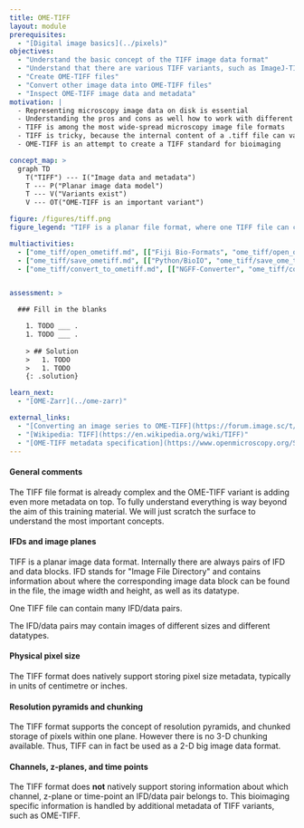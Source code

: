 ```yaml
---
title: OME-TIFF
layout: module
prerequisites:
  - "[Digital image basics](../pixels)"
objectives:
  - "Understand the basic concept of the TIFF image data format"
  - "Understand that there are various TIFF variants, such as ImageJ-TIFF and OME-TIFF"
  - "Create OME-TIFF files"
  - "Convert other image data into OME-TIFF files"
  - "Inspect OME-TIFF image data and metadata"
motivation: |
  - Representing microscopy image data on disk is essential
  - Understanding the pros and cons as well how to work with different image data formats is essential
  - TIFF is among the most wide-spread microscopy image file formats
  - TIFF is tricky, because the internal content of a .tiff file can vary substantially
  - OME-TIFF is an attempt to create a TIFF standard for bioimaging

concept_map: >
  graph TD
    T("TIFF") --- I("Image data and metadata")
    T --- P("Planar image data model")
    T --- V("Variants exist")
    V --- OT("OME-TIFF is an important variant")

figure: /figures/tiff.png
figure_legend: "TIFF is a planar file format, where one TIFF file can contain multiple image planes of different sizes and different data types, which are specified in the respective IFD block. OME-TIFF features an additional OME-XML metadata block, which describes additional important microscopy metadata such as the mapping of IFDs to channel, time-point, and z-plane. In addition, OME-TIFF supports storing different image series within one TIFF file. Within an images series the image datatype, width and height are the same for all planes. In the figure, the OME-TIFF contains two image series, where the first is a z-stack and the second is a multi-channel image." 

multiactivities:
  - ["ome_tiff/open_ometiff.md", [["Fiji Bio-Formats", "ome_tiff/open_ometiff_fiji_bioformats.md"],["Python/BioIO", "ome_tiff/open_ome_tif_bioio.py"]]]
  - ["ome_tiff/save_ometiff.md", [["Python/BioIO", "ome_tiff/save_ome_tif_bioio.py"]]]
  - ["ome_tiff/convert_to_ometiff.md", [["NGFF-Converter", "ome_tiff/convert_to_ometiff_ngff-converter.md"],["Python/BioIO", "ome_tiff/convert_lif_to_ome_tif_bioio.py"],["bfconvert", "ome_tiff/convert_to_ometiff_bfconvert.md"]]]


assessment: >

  ### Fill in the blanks

    1. TODO ___ .
    1. TODO ___ .
    
    > ## Solution
    >   1. TODO
    >   1. TODO
    {: .solution}

learn_next:
  - "[OME-Zarr](../ome-zarr)"

external_links:
  - "[Converting an image series to OME-TIFF](https://forum.image.sc/t/tiff-series-to-ome-ngff/101081/7)"
  - "[Wikipedia: TIFF](https://en.wikipedia.org/wiki/TIFF)"
  - "[OME-TIFF metadata specification](https://www.openmicroscopy.org/Schemas/Documentation/Generated/OME-2016-06/ome_xsd.html#TiffData)"
---
```


#### General comments

The TIFF file format is already complex and the OME-TIFF variant is adding even more metadata on top. To fully understand everything is way beyond the aim of this training material. We will just scratch the surface to understand the most important concepts.

#### IFDs and image planes

TIFF is a planar image data format. Internally there are always pairs of IFD and data blocks. IFD stands for "Image File Directory" and contains information about where the corresponding image data block can be found in the file, the image width and height, as well as its datatype.

One TIFF file can contain many IFD/data pairs.

The IFD/data pairs may contain images of different sizes and different datatypes.

#### Physical pixel size

The TIFF format does natively support storing pixel size metadata, typically in units of centimetre or inches. 

#### Resolution pyramids and chunking

The TIFF format supports the concept of resolution pyramids, and chunked storage of pixels within one plane. However there is no 3-D chunking available. Thus, TIFF can in fact be used as a 2-D big image data format.

#### Channels, z-planes, and time points 

The TIFF format does **not** natively support storing information about which channel, z-plane or time-point an IFD/data pair belongs to. This bioimaging specific information is handled by additional metadata of TIFF variants, such as OME-TIFF.